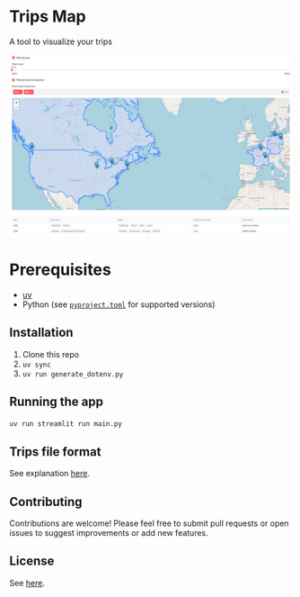 # Trips Map

A tool to visualize your trips

![screenshot](assets/screenshot.png)

# Prerequisites

- [uv](https://docs.astral.sh/uv/)
- Python (see [`pyproject.toml`](pyproject.toml) for supported versions)

## Installation

1. Clone this repo
2. `uv sync`
3. `uv run generate_dotenv.py`

## Running the app

`uv run streamlit run main.py`

## Trips file format

See explanation [here](trips_file_format.md).

## Contributing

Contributions are welcome! Please feel free to submit pull requests or open issues to suggest improvements or add new features.

## License

See [here](LICENSE).
